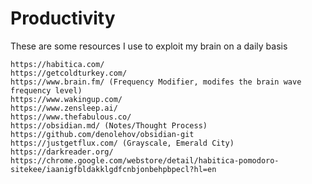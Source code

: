 # Productivity
These are some resources I use to exploit my brain on a daily basis

```
https://habitica.com/
https://getcoldturkey.com/
https://www.brain.fm/ (Frequency Modifier, modifes the brain wave frequency level)
https://www.wakingup.com/
https://www.zensleep.ai/
https://www.thefabulous.co/
https://obsidian.md/ (Notes/Thought Process)
https://github.com/denolehov/obsidian-git
https://justgetflux.com/ (Grayscale, Emerald City)
https://darkreader.org/
https://chrome.google.com/webstore/detail/habitica-pomodoro-sitekee/iaanigfbldakklgdfcnbjonbehpbpecl?hl=en
```
